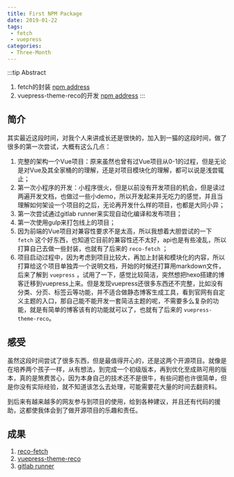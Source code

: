 ```yaml
---
title: First NPM Package
date: 2019-01-22
tags:
 - fetch
 - vuepress
categories: 
 - Three-Month
---
```


:::tip Abstract
1. fetch的封装 [npm address](https://www.npmjs.com/package/reco-fetch)
2. vuepress-theme-reco的开发 [npm address](https://www.npmjs.com/package/vuepress-theme-reco)
:::

<!-- more -->

##  简介

其实最近这段时间，对我个人来讲成长还是很快的，加入到一猫的这段时间，做了很多的第一次尝试，大概有这么几点：
1. 完整的架构一个Vue项目：原来虽然也曾有过Vue项目从0-1的过程，但是无论是对Vue及其全家桶的的理解，还是对项目模块化的理解，都可以说是浅尝辄止；
2. 第一次小程序的开发：小程序很火，但是以前没有开发项目的机会，但是读过两遍开发文档，也做过一些小demo，所以开发起来并无吃力的感觉，并且当理解如何架设一个项目的之后，无论再开发什么样的项目，也都是大同小异；
3. 第一次尝试通过gitlab runner来实现自动化编译和发布项目；
4. 第一次使用gulp来打包线上的项目；
5. 因为前端的Vue项目对兼容性要求不是太高，所以我想着大胆尝试的一下 `fetch` 这个好东西，也知道它目前的兼容性还不太好，api也是有些凌乱，所以打算自己去做一些封装，也就有了后来的 `reco-fetch` ；
6. 项目启动过程中，因为考虑到项目比较大，再加上封装和模块化的内容，所以打算给这个项目单独弄一个说明文档，开始的时候还打算用markdown文件，后来了解到 `vuepress` ，试用了一下，感觉比较简洁，突然想把hexo搭建的博客迁移到vuepress上来。但是发现vuepress还很多东西还不完整，比如没有分类、分页、标签云等功能，并不适合做静态博客生成工具，看到官网有自定义主题的入口，那自己能不能开发一套简洁主题的呢，不需要多么复杂的功能，就是有简单的博客该有的功能就可以了，也就有了后来的 `vuepress-theme-reco`。

## 感受

虽然这段时间尝试了很多东西，但是最值得开心的，还是这两个开源项目。就像是在培养两个孩子一样，从有想法，到完成一个初级版本，再到优化至成熟可用的版本，真的是煞费苦心，因为本身自己的技术还不是很牛，有些问题也许很简单，但是你没有实际经验，就不知道该怎么去处理，可能需要花大量的时间去翻资料。

到后来有越来越多的网友参与到项目的使用，给到各种建议，并且还有代码的援助，这都使我体会到了做开源项目的乐趣和责任。

## 成果

1. [reco-fetch](/views/frontEnd/2018/091301.html)
2. [vuepress-theme-reco](/views/other/2018/100801.html)
3. [gitlab runner](/views/other/2018/121201.html)